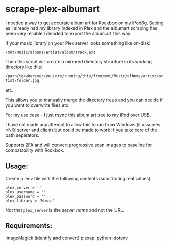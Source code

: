 # scrape-plex-albumart

I needed a way to get accurate album art for Rockbox on my iPod6g. Seeing as I already had my library indexed in Plex and the albumart scraping has been very reliable I decided to export the album art this way.

If your music library on your Plex server looks something like on-disk:

```/mnt/Music/albums/artist/album/track.ext```

Then this script will create a mirrored directory structure in its working directory like this:

```/path/to/wherever/you/are/running/this/from/mnt/Music/albums/artist/artist/folder.jpg```

etc.

This allows you to manually merge the directory trees and you can decide if you want to overwrite files etc.

For my use case - I just rsync this album art tree to my iPod over USB.

I have not made any attempt to allow this to run from Windows (it assumes *NIX server and client) but could be made to work if you take care of the path separators.

Supports 2FA and will convert progressive scan images to baseline for compatability with Rockbox.

## Usage:
Create a .env file with the following contents (substituting real values):

    plex_server = ''
    plex_username = ''
    plex_password = ''
    plex_library = 'Music'

Not that `plex_server` is the server _name_ and not the URL.

## Requirements:
ImageMagick (identify and convert)
plexapi
python-dotenv